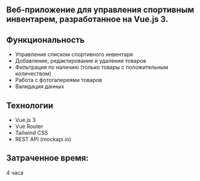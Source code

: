 ## Веб-приложение для управления спортивным инвентарем, разработанное на Vue.js 3.

## Функциональность

- Управление списком спортивного инвентаря
- Добавление, редактирование и удаление товаров
- Фильтрация по наличию (только товары с положительным количеством)
- Работа с фотогалереями товаров
- Валидация данных

## Технологии

- Vue.js 3
- Vue Router
- Tailwind CSS
- REST API (mockapi.io)

## Затраченное время: 
4 часа
